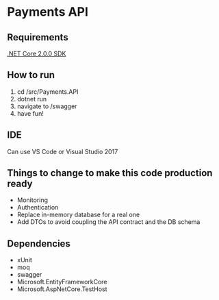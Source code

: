 # Payments API

## Requirements

[.NET Core 2.0.0 SDK](https://www.microsoft.com/net/core)

## How to run

1. cd /src/Payments.API
2. dotnet run 
3. navigate to /swagger
4. have fun!


## IDE

Can use VS Code or Visual Studio 2017


## Things to change to make this code production ready

* Monitoring
* Authentication
* Replace in-memory database for a real one
* Add DTOs to avoid coupling the API contract and the DB schema

## Dependencies

* xUnit
* moq
* swagger
* Microsoft.EntityFrameworkCore
* Microsoft.AspNetCore.TestHost